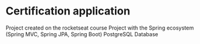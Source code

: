 # Certification application
Project created on the rocketseat course
Project with the Spring ecosystem (Spring MVC, Spring JPA, Spring Boot) PostgreSQL Database
